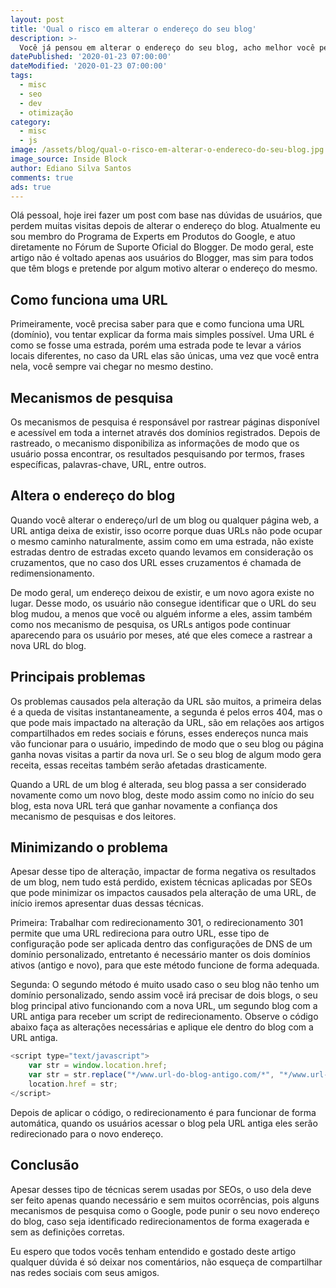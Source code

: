 ```yaml
---
layout: post
title: 'Qual o risco em alterar o endereço do seu blog'
description: >-
  Você já pensou em alterar o endereço do seu blog, acho melhor você pensar direito.
datePublished: '2020-01-23 07:00:00'
dateModified: '2020-01-23 07:00:00'
tags:
  - misc
  - seo
  - dev
  - otimização
category:
  - misc
  - js
image: /assets/blog/qual-o-risco-em-alterar-o-endereco-do-seu-blog.jpg
image_source: Inside Block
author: Ediano Silva Santos
comments: true
ads: true
---
```


Olá pessoal, hoje irei fazer um post com base nas dúvidas de usuários, que perdem muitas visitas depois de alterar o endereço do blog. Atualmente eu sou membro do Programa de Experts em Produtos do Google, e atuo diretamente no Fórum de Suporte Oficial do Blogger. De modo geral, este artigo não é voltado apenas aos usuários do Blogger, mas sim para todos que têm blogs e pretende por algum motivo alterar o endereço do mesmo.

## Como funciona uma URL
Primeiramente, você precisa saber para que e como funciona uma URL (domínio), vou tentar explicar da forma mais simples possível. Uma URL é como se fosse uma estrada, porém uma estrada pode te levar a vários locais diferentes, no caso da URL elas são únicas, uma vez que você entra nela, você sempre vai chegar no mesmo destino.

## Mecanismos de pesquisa
Os mecanismos de pesquisa é responsável por rastrear páginas disponível e acessível em toda a internet através dos domínios registrados. Depois de rastreado, o mecanismo disponibiliza as informações de modo que os usuário possa encontrar, os resultados pesquisando por termos, frases específicas, palavras-chave, URL, entre outros.

## Altera o endereço do blog
Quando você alterar o endereço/url de um blog ou qualquer página web, a URL antiga deixa de existir, isso ocorre porque duas URLs não pode ocupar o mesmo caminho naturalmente, assim como em uma estrada, não existe estradas dentro de estradas exceto quando levamos em consideração os cruzamentos, que no caso dos URL esses cruzamentos é chamada de redimensionamento.

De modo geral, um endereço deixou de existir, e um novo agora existe no lugar. Desse modo, os usuário não consegue identificar que o URL do seu blog mudou, a menos que você ou alguém informe a eles, assim também como nos mecanismo de pesquisa, os URLs antigos pode continuar aparecendo para os usuário por meses, até que eles comece a rastrear a nova URL do blog.

## Principais problemas
Os problemas causados pela alteração da URL são muitos, a primeira delas é a queda de visitas instantaneamente, a segunda é pelos erros 404, mas o que pode mais impactado na alteração da URL, são em relações aos artigos compartilhados em redes sociais e fóruns, esses endereços nunca mais vão funcionar para o usuário, impedindo de modo que o seu blog ou página ganha novas visitas a partir da nova url. Se o seu blog de algum modo gera receita, essas receitas também serão afetadas drasticamente.

Quando a URL de um blog é alterada, seu blog passa a ser considerado novamente como um novo blog, deste modo assim como no início do seu blog, esta nova URL terá que ganhar novamente a confiança dos mecanismo de pesquisas e dos leitores.

## Minimizando o problema
Apesar desse tipo de alteração, impactar de forma negativa os resultados de um blog, nem tudo está perdido, existem técnicas aplicadas por SEOs que pode minimizar os impactos causados pela alteração de uma URL, de início iremos apresentar duas dessas técnicas.

Primeira: Trabalhar com redirecionamento 301, o redirecionamento 301 permite que uma URL redireciona para outro URL, esse tipo de configuração pode ser aplicada dentro das configurações de DNS de um domínio personalizado, entretanto é necessário manter os dois domínios ativos (antigo e novo), para que este método funcione de forma adequada.

Segunda: O segundo método é muito usado caso o seu blog não tenho um domínio personalizado, sendo assim você irá precisar de dois blogs, o seu blog principal ativo funcionando com a nova URL, um segundo blog com a URL antiga para receber um script de redirecionamento. Observe o código abaixo faça as alterações necessárias e aplique ele dentro do blog com a URL antiga.

```js
<script type="text/javascript">
    var str = window.location.href;
    var str = str.replace("*/www.url-do-blog-antigo.com/*", "*/www.url-do-novo-blog.com/*");
    location.href = str;
</script>
```

Depois de aplicar o código, o redirecionamento é para funcionar de forma automática, quando os usuários acessar o blog pela URL antiga eles serão redirecionado para o novo endereço.

## Conclusão
Apesar desses tipo de técnicas serem usadas por SEOs, o uso dela deve ser feito apenas quando necessário e sem muitos ocorrências, pois alguns mecanismos de pesquisa como o Google, pode punir o seu novo endereço do blog, caso seja identificado redirecionamentos de forma exagerada e sem as definições corretas. 

Eu espero que todos vocês tenham entendido e gostado deste artigo qualquer dúvida é só deixar nos comentários, não esqueça de compartilhar nas redes sociais com seus amigos.